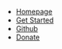 - [Homepage](http://adminarchitect.com)
- [Get Started](/)
- [Github](https://github.com/adminarchitect/core)
- [Donate](https://www.patreon.com/adminarchitect)